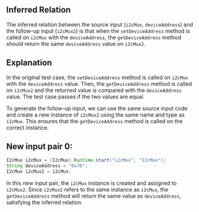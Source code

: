## Inferred Relation
The inferred relation between the source input (`i2cMux`, `deviceAddress`) and the follow-up input (`i2cMux2`) is that when the `setDeviceAddress` method is called on `i2cMux` with the `deviceAddress`, the `getDeviceAddress` method should return the same `deviceAddress` value on `i2cMux2`.

## Explanation
In the original test case, the `setDeviceAddress` method is called on `i2cMux` with the `deviceAddress` value. Then, the `getDeviceAddress` method is called on `i2cMux2` and the returned value is compared with the `deviceAddress` value. The test case passes if the two values are equal.

To generate the follow-up input, we can use the same source input code and create a new instance of `i2cMux2` using the same name and type as `i2cMux`. This ensures that the `getDeviceAddress` method is called on the correct instance.

## New input pair 0:
```java
I2cMux i2cMux = (I2cMux) Runtime.start("i2cMux", "I2cMux");
String deviceAddress = "0x70";
I2cMux i2cMux2 = i2cMux;
```

In this new input pair, the `i2cMux` instance is created and assigned to `i2cMux2`. Since `i2cMux2` refers to the same instance as `i2cMux`, the `getDeviceAddress` method will return the same value as `deviceAddress`, satisfying the inferred relation.